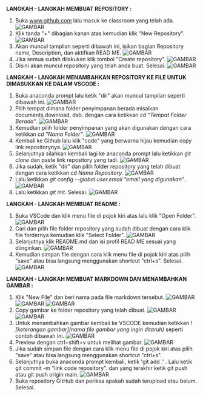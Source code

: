 **LANGKAH - LANGKAH MEMBUAT REPOSITORY :**
1. Buka www.github.com lalu masuk ke classroom yang telah ada.
![GAMBAR](gambar1.png)
2. Klik tanda "+" dibagian kanan atas kemudian klik "New Repository".
![GAMBAR](gambar2.jpeg)
3. Akan muncul tampilan seperti dibawah ini, isikan bagian Repository name, Description, dan aktifkan READ ME.
![GAMBAR](gambar4.jpeg)
4. Jika semua sudah dilakukan klik tombol "Create repository".
![GAMBAR](gambar3.jpeg)
5. Disini akan muncul repository yang telah anda buat. Selesai.
![GAMBAR](gambar5.png)

**LANGKAH - LANGKAH MENAMBAHKAN REPOSITORY KE FILE UNTUK DIMASUKKAN KE DALAM VSCODE :**
1. Buka anaconda prompt lalu ketik "dir" akan muncul tampilan seperti dibawah ini.
![GAMBAR](gambar6.jpeg)
2. Pilih tempat dimana folder penyimpanan berada misalkan documents,download, dsb. dengan cara ketikkan *cd "Tempat Folder Berada"*.
![GAMBAR](gambar7.jpeg)
3. Kemudian pilih folder penyimpanan yang akan digunakan dengan cara ketikkan *cd "Nama Folder"*.
![GAMBAR](gambar8.jpeg)
4. Kembali ke Github lalu klik "code" yang berwarna hijau kemudian copy link repositorynya.
![GAMBAR](gambar9.png)
5. Selanjutnya silahkan kembali lagi ke anaconda prompt lalu ketikkan *git clone* dan paste link repository yang tadi.
![GAMBAR](gambar12.jpeg)
6. Jika sudah, ketik "dir" dan pilih folder repository yang telah dibuat dengan cara ketikkan *cd Nama Repository*.
![GAMBAR](gambar11.jpeg)
7. Lalu ketikkan *git config --global user.email "email yang digunakan"*.
![GAMBAR](gambar10.jpeg)
8. Lalu ketikkan *git init*. Selesai.
![GAMBAR](gambar13.jpeg)

**LANGKAH - LANGKAH MEMBUAT README :**
1. Buka VSCode dan klik menu file di pojok kiri atas lalu klik "Open Folder".
![GAMBAR](gambar14.png)
2. Cari dan pilih file folder repository yang sudah dibuat dengan cara klik file fordernya kemudian klik "Select Folder".
![GAMBAR](gambar15.png)
3. Selanjutnya klik README.md dan isi profil READ ME sesuai yang diinginkan.
![GAMBAR](gambar16.png)
4. Kemudian simpan file dengan cara klik menu file di pojok kiri atas pilih "save" atau bisa langsung menggunakan shortcut "ctrl+s". Selesai.
![GAMBAR](gambar17.png)

**LANGKAH - LANGKAH MEMBUAT MARKDOWN DAN MENAMBAHKAN GAMBAR :**
1. Klik "New File" dan beri nama pada file markdown tersebut.
![GAMBAR](gambar18.png)
![GAMBAR](gambar19.png)
![GAMBAR](gambar20.png)
2. Copy gambar ke folder repository yang telah dibuat.
![GAMBAR](gambar21.png)
![GAMBAR](gambar22.png)
3. Untuk menambahkan gambar kembali ke VSCODE kemudian ketikkan *![keterangan gambar](nama file gambar yang ingin ditaruh)* seperti contoh dibawah ini.
![GAMBAR](gambar25.jpeg)
4. Preview dengan ctrl+shift+v untuk melihat gambar.
![GAMBAR](gambar23.png)
5. Jika sudah simpan file dengan cara klik menu file di pojok kiri atas pilih "save" atau bisa langsung menggunakan shortcut "ctrl+s".
6. Selanjutnya buka anaconda prompt kembali, ketik 'git add .' . Lalu ketik git commit -m "link code repository". dan yang terakhir ketik git push atau git push origin main.
![GAMBAR](gambar24.png)
7. Buka repository GitHub dan periksa apakah sudah terupload atau belum. Selesai.

